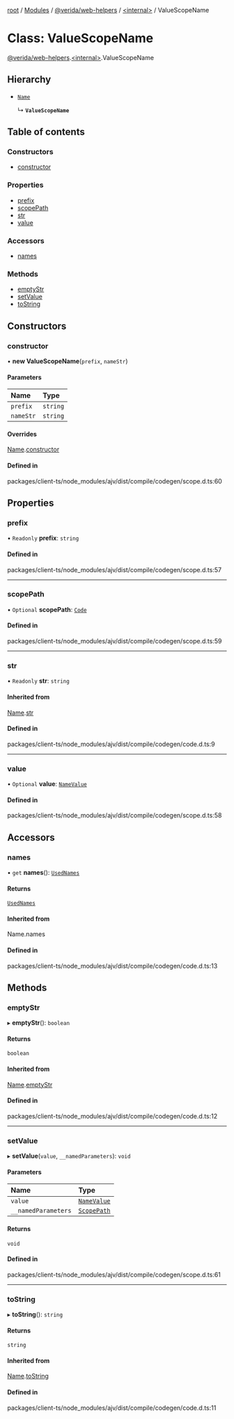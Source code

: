 [root](../README.md) / [Modules](../modules.md) / [@verida/web-helpers](../modules/verida_web_helpers.md) / [<internal\>](../modules/verida_web_helpers._internal_.md) / ValueScopeName

# Class: ValueScopeName

[@verida/web-helpers](../modules/verida_web_helpers.md).[<internal\>](../modules/verida_web_helpers._internal_.md).ValueScopeName

## Hierarchy

- [`Name`](verida_web_helpers._internal_.Name.md)

  ↳ **`ValueScopeName`**

## Table of contents

### Constructors

- [constructor](verida_web_helpers._internal_.ValueScopeName.md#constructor)

### Properties

- [prefix](verida_web_helpers._internal_.ValueScopeName.md#prefix)
- [scopePath](verida_web_helpers._internal_.ValueScopeName.md#scopepath)
- [str](verida_web_helpers._internal_.ValueScopeName.md#str)
- [value](verida_web_helpers._internal_.ValueScopeName.md#value)

### Accessors

- [names](verida_web_helpers._internal_.ValueScopeName.md#names)

### Methods

- [emptyStr](verida_web_helpers._internal_.ValueScopeName.md#emptystr)
- [setValue](verida_web_helpers._internal_.ValueScopeName.md#setvalue)
- [toString](verida_web_helpers._internal_.ValueScopeName.md#tostring)

## Constructors

### constructor

• **new ValueScopeName**(`prefix`, `nameStr`)

#### Parameters

| Name | Type |
| :------ | :------ |
| `prefix` | `string` |
| `nameStr` | `string` |

#### Overrides

[Name](verida_web_helpers._internal_.Name.md).[constructor](verida_web_helpers._internal_.Name.md#constructor)

#### Defined in

packages/client-ts/node_modules/ajv/dist/compile/codegen/scope.d.ts:60

## Properties

### prefix

• `Readonly` **prefix**: `string`

#### Defined in

packages/client-ts/node_modules/ajv/dist/compile/codegen/scope.d.ts:57

___

### scopePath

• `Optional` **scopePath**: [`Code`](../modules/verida_web_helpers._internal_.md#code)

#### Defined in

packages/client-ts/node_modules/ajv/dist/compile/codegen/scope.d.ts:59

___

### str

• `Readonly` **str**: `string`

#### Inherited from

[Name](verida_web_helpers._internal_.Name.md).[str](verida_web_helpers._internal_.Name.md#str)

#### Defined in

packages/client-ts/node_modules/ajv/dist/compile/codegen/code.d.ts:9

___

### value

• `Optional` **value**: [`NameValue`](../interfaces/verida_web_helpers._internal_.NameValue.md)

#### Defined in

packages/client-ts/node_modules/ajv/dist/compile/codegen/scope.d.ts:58

## Accessors

### names

• `get` **names**(): [`UsedNames`](../modules/verida_web_helpers._internal_.md#usednames)

#### Returns

[`UsedNames`](../modules/verida_web_helpers._internal_.md#usednames)

#### Inherited from

Name.names

#### Defined in

packages/client-ts/node_modules/ajv/dist/compile/codegen/code.d.ts:13

## Methods

### emptyStr

▸ **emptyStr**(): `boolean`

#### Returns

`boolean`

#### Inherited from

[Name](verida_web_helpers._internal_.Name.md).[emptyStr](verida_web_helpers._internal_.Name.md#emptystr)

#### Defined in

packages/client-ts/node_modules/ajv/dist/compile/codegen/code.d.ts:12

___

### setValue

▸ **setValue**(`value`, `__namedParameters`): `void`

#### Parameters

| Name | Type |
| :------ | :------ |
| `value` | [`NameValue`](../interfaces/verida_web_helpers._internal_.NameValue.md) |
| `__namedParameters` | [`ScopePath`](../interfaces/verida_web_helpers._internal_.ScopePath.md) |

#### Returns

`void`

#### Defined in

packages/client-ts/node_modules/ajv/dist/compile/codegen/scope.d.ts:61

___

### toString

▸ **toString**(): `string`

#### Returns

`string`

#### Inherited from

[Name](verida_web_helpers._internal_.Name.md).[toString](verida_web_helpers._internal_.Name.md#tostring)

#### Defined in

packages/client-ts/node_modules/ajv/dist/compile/codegen/code.d.ts:11
